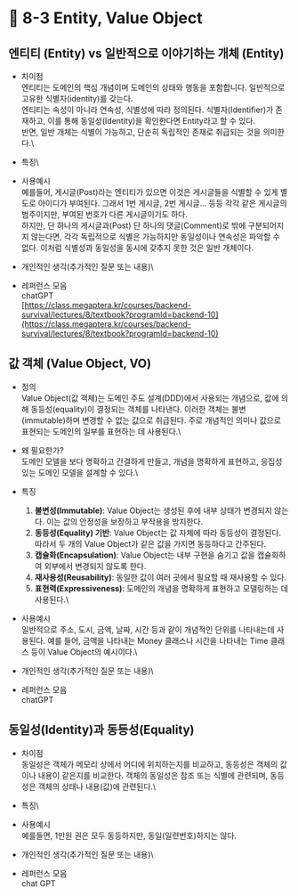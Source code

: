 # 🔸 8-3 Entity, Value Object

## 엔티티 (Entity) vs 일반적으로 이야기하는 개체 (Entity)

* 차이점\
  &#x20;엔티티는 도메인의 핵심 개념이며 도메인의 상태와 행동을 포함합니다. 일반적으로 고유한 식별자(identity)를 갖는다.\
  엔티티는 속성이 아니라 연속성, 식별성에 따라 정의된다. 식별자(Identifier)가 존재하고, 이를 통해 동일성(Identity)을 확인한다면 Entity라고 할 수 있다.\
  반면, 일반 개체는 식별이 가능하고, 단순히 독립적인 존재로 취급되는 것을 의미한다.\

* 특징\

* 사용예시\
  예를들어, 게시글(Post)라는 엔티티가 있으면 이것은 게시글들을 식별할 수 있게 별도로 아이디가 부여된다. 그래서 1번 게시글, 2번 게시글... 등등 각각 같은 게시글의 범주이지만, 부여된 번호가 다른 게시글이기도 하다.\
  하지만, 단 하나의 게시글과(Post) 단 하나의 댓글(Comment)로 밖에 구분되어지지 않는다면, 각각 독립적으로 식별은 가능하지만 동일성이나 연속성은 파악할 수 없다. 이처럼 식별성과 동일성을 동시에 갖추지 못한 것은 일반 개체이다.\
  &#x20;
* 개인적인 생각(추가적인 질문 또는 내용)\

* 레퍼런스 모음\
  chatGPT\
  [https://class.megaptera.kr/courses/backend-survival/lectures/8/textbook?programId=backend-10](https://class.megaptera.kr/courses/backend-survival/lectures/8/textbook?programId=backend-10)

## 값 객체 (Value Object, VO)

* 정의 \
  Value Object(값 객체)는 도메인 주도 설계(DDD)에서 사용되는 개념으로, 값에 의해 동등성(equality)이 결정되는 객체를 나타낸다. 이러한 객체는 불변(immutable)하며 변경할 수 없는 값으로 취급된다. 주로 개념적인 의미나 값으로 표현되는 도메인의 일부를 표현하는 데 사용된다.\

* 왜 필요한가?\
  도메인 모델을 보다 명확하고 간결하게 만들고, 개념을 명확하게 표현하고, 응집성 있는 도메인 모델을 설계할 수 있다.\

* 특징
  1. **불변성(Immutable)**: Value Object는 생성된 후에 내부 상태가 변경되지 않는다. 이는 값의 안정성을 보장하고 부작용을 방지한다.
  2. **동등성(Equality) 기반**: Value Object는 값 자체에 따라 동등성이 결정된다. 따라서 두 개의 Value Object가 같은 값을 가지면 동등하다고 간주된다.
  3. **캡슐화(Encapsulation)**: Value Object는 내부 구현을 숨기고 값을 캡슐화하여 외부에서 변경되지 않도록 한다.
  4. **재사용성(Reusability)**: 동일한 값이 여러 곳에서 필요할 때 재사용할 수 있다.
  5. **표현력(Expressiveness)**: 도메인의 개념을 명확하게 표현하고 모델링하는 데 사용된다.\

* 사용예시\
  일반적으로 주소, 도시, 금액, 날짜, 시간 등과 같이 개념적인 단위를 나타내는데 사용된다. 예를 들어, 금액을 나타내는 Money 클래스나 시간을 나타내는 Time 클래스 등이 Value Object의 예시이다.\

* 개인적인 생각(추가적인 질문 또는 내용)\

* 레퍼런스 모음\
  chatGPT

## 동일성(Identity)과 동등성(Equality)

* 차이점\
  동일성은 객체가 메모리 상에서 어디에 위치하는지를 비교하고, 동등성은 객체의 값이나 내용이 같은지를 비교한다. 객체의 동일성은 참조 또는 식별에 관련되며, 동등성은 객체의 상태나 내용(값)에 관련된다.\

* 특징\

* 사용예시\
  예를들면, 1만원 권은 모두 동등하지만, 동일(일련번호)하지는 않다.
* 개인적인 생각(추가적인 질문 또는 내용)\

* 레퍼런스 모음\
  chat GPT
